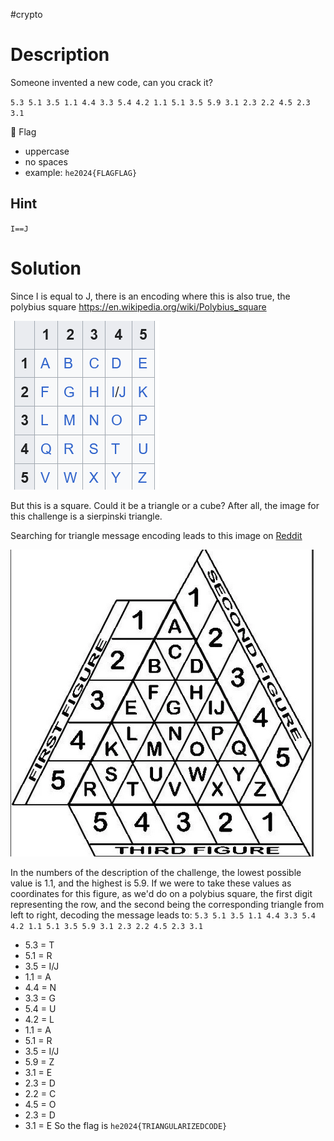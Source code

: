#crypto 
# Description
Someone invented a new code, can you crack it?

`5.3 5.1 3.5 1.1 4.4 3.3 5.4 4.2 1.1 5.1 3.5 5.9 3.1 2.3 2.2 4.5 2.3 3.1`

🚩 Flag
- uppercase
- no spaces
- example: `he2024{FLAGFLAG}`
## Hint
`I==J`
# Solution
Since I is equal to J, there is an encoding where this is also true, the polybius square https://en.wikipedia.org/wiki/Polybius_square

![polybius square](../Screenshots/Pasted%20image%2020240512160722.png)

But this is a square. Could it be a triangle or a cube? After all, the image for this challenge is a sierpinski triangle.

Searching for triangle message encoding leads to this image on [Reddit](https://www.reddit.com/r/1899/comments/199micm/spoilers_s1_triangle_message_encoding/)

![triangle message encoding](../Screenshots/Pasted%20image%2020240512161110.png)

In the numbers of the description of the challenge, the lowest possible value is 1.1, and the highest is 5.9. If we were to take these values as coordinates for this figure, as we'd do on a polybius square, the first digit representing the row, and the second being the corresponding triangle from left to right, decoding the message leads to:
`5.3 5.1 3.5 1.1 4.4 3.3 5.4 4.2 1.1 5.1 3.5 5.9 3.1 2.3 2.2 4.5 2.3 3.1`
- 5.3 =  T
- 5.1 = R
- 3.5 = I/J
- 1.1 = A
- 4.4 = N
- 3.3 = G
- 5.4 = U
- 4.2 = L
- 1.1 = A
- 5.1 = R
- 3.5 = I/J
- 5.9 = Z
- 3.1 = E
- 2.3 = D
- 2.2 = C
- 4.5 = O
- 2.3 = D
- 3.1 = E
So the flag is `he2024{TRIANGULARIZEDCODE}`
